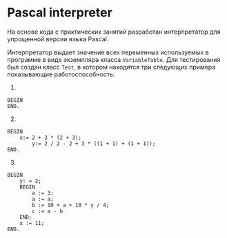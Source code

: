 # Pascal interpreter

На основе кода с практических занятий разработан интерпретатор для упрощенной версии языка Pascal.

Интерпретатор выдает значение всех переменных используемых в программе в виде экземпляра класса `VariableTable`. 
Для тестирования был создан класс `Test`, в котором находятся три следующих примера показывающие работоспособность:

1. 
```
BEGIN
END.
```

2. 
```
BEGIN
	x:= 2 + 3 * (2 + 3);
        y:= 2 / 2 - 2 + 3 * ((1 + 1) + (1 + 1));
END.
```

3. 
```
BEGIN
    y: = 2;
    BEGIN
        a := 3;
        a := a;
        b := 10 + a + 10 * y / 4;
        c := a - b
    END;
    x := 11;
END.
```
